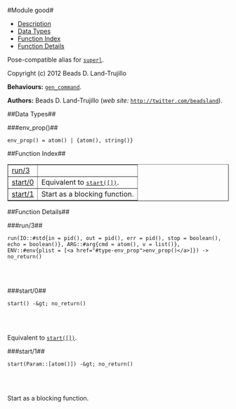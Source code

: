

#Module good#
* [Description](#description)
* [Data Types](#types)
* [Function Index](#index)
* [Function Details](#functions)


Pose-compatible alias for [`superl`](superl.md).

Copyright (c) 2012 Beads D. Land-Trujillo

__Behaviours:__ [`gen_command`](gen_command.md).

__Authors:__ Beads D. Land-Trujillo (_web site:_ [`http://twitter.com/beadsland`](http://twitter.com/beadsland)).
<a name="types"></a>

##Data Types##




###<a name="type-env_prop">env_prop()</a>##



	env_prop() = atom() | {atom(), string()}
<a name="index"></a>

##Function Index##


<table width="100%" border="1" cellspacing="0" cellpadding="2" summary="function index"><tr><td valign="top"><a href="#run-3">run/3</a></td><td></td></tr><tr><td valign="top"><a href="#start-0">start/0</a></td><td>Equivalent to <a href="#start-1"><tt>start([])</tt></a>.</td></tr><tr><td valign="top"><a href="#start-1">start/1</a></td><td>Start as a blocking function.</td></tr></table>


<a name="functions"></a>

##Function Details##

<a name="run-3"></a>

###run/3##


	run(IO::#std{in = pid(), out = pid(), err = pid(), stop = boolean(), echo = boolean()}, ARG::#arg{cmd = atom(), v = list()}, ENV::#env{plist = [<a href="#type-env_prop">env_prop()</a>]}) -> no_return()
<br></br>


<a name="start-0"></a>

###start/0##


	start() -&gt; no_return()
<br></br>


Equivalent to [`start([])`](#start-1).<a name="start-1"></a>

###start/1##


	start(Param::[atom()]) -&gt; no_return()
<br></br>


Start as a blocking function.